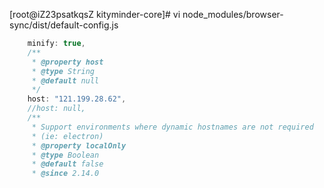 [root@iZ23psatkqsZ kityminder-core]# vi node_modules/browser-sync/dist/default-config.js
```c++
    minify: true,
    /**
     * @property host
     * @type String
     * @default null
     */
    host: "121.199.28.62",
    //host: null,
    /**
     * Support environments where dynamic hostnames are not required
     * (ie: electron)
     * @property localOnly
     * @type Boolean
     * @default false
     * @since 2.14.0
```
